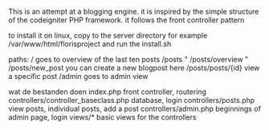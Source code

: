This is an attempt at a blogging engine. it is inspired by the simple structure of the codeigniter PHP framework. it follows the front controller pattern

to install it on linux, copy to the server directory for example /var/www/html/florisproject and run the install.sh 

paths:
/                       goes to overview of the last ten posts
/posts                  "
/posts/overview         "
/posts/new\_post         you can create a new blogpost here
/posts/posts/{id}       view a specific post
/admin                  goes to admin view

wat de bestanden doen
index.php                               front controller, routering
controllers/controller\_baseclass.php    database, login
controllers/posts.php                   view posts, individual posts, add a post
controllers/admin.php                   beginnings of admin page, login
views/\*                                  basic views for the controllers        

